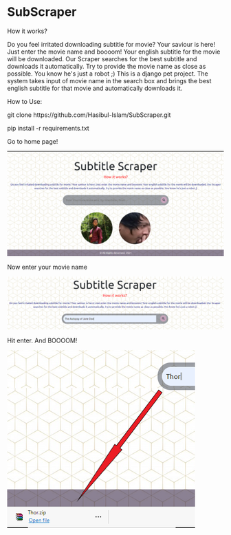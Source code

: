 # SubScraper

How it works?

Do you feel irritated downloading subtitle for movie? Your saviour is here! Just enter the movie name and boooom! Your english subtitle for the movie will be downloaded. Our Scraper searches for the best subtitle and downloads it automatically. Try to provide the movie name as close as possible. You know he's just a robot ;)
This is a django pet project. The system takes input of movie name in the search box and brings the best english subtitle for that movie and automatically downloads it.

How to Use:

<p>git clone https://github.com/Hasibul-Islam/SubScraper.git</p>

<p>pip install -r requirements.txt</p>

Go to home page!


![alt text](https://github.com/Hasibul-Islam/SubScraper/blob/main/static_in_env/Scrap/img/screenshot1.PNG?raw=true)

Now enter your movie name

![alt text](https://github.com/Hasibul-Islam/SubScraper/blob/main/static_in_env/Scrap/img/screenshot2.PNG?raw=true)


Hit enter. And BOOOOM!


![alt text](https://github.com/Hasibul-Islam/SubScraper/blob/main/static_in_env/Scrap/img/screenshot3.PNG?raw=true)


